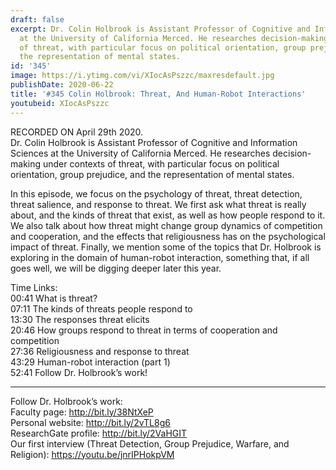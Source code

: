 ```yaml
---
draft: false
excerpt: Dr. Colin Holbrook is Assistant Professor of Cognitive and Information Sciences
  at the University of California Merced. He researches decision-making under contexts
  of threat, with particular focus on political orientation, group prejudice, and
  the representation of mental states.
id: '345'
image: https://i.ytimg.com/vi/XIocAsPszzc/maxresdefault.jpg
publishDate: 2020-06-22
title: '#345 Colin Holbrook: Threat, And Human-Robot Interactions'
youtubeid: XIocAsPszzc
---
```

<div class="timelinks">

RECORDED ON April 29th 2020.  
Dr. Colin Holbrook is Assistant Professor of Cognitive and Information Sciences at the University of California Merced. He researches decision-making under contexts of threat, with particular focus on political orientation, group prejudice, and the representation of mental states.

In this episode, we focus on the psychology of threat, threat detection, threat salience, and response to threat. We first ask what threat is really about, and the kinds of threat that exist, as well as how people respond to it. We also talk about how threat might change group dynamics of competition and cooperation, and the effects that religiousness has on the psychological impact of threat. Finally, we mention some of the topics that Dr. Holbrook is exploring in the domain of human-robot interaction, something that, if all goes well, we will be digging deeper later this year.

Time Links:  
<time>00:41</time> What is threat?  
<time>07:11</time> The kinds of threats people respond to  
<time>13:30</time> The responses threat elicits  
<time>20:46</time> How groups respond to threat in terms of cooperation and competition  
<time>27:36</time> Religiousness and response to threat  
<time>43:29</time> Human-robot interaction (part 1)  
<time>52:41</time> Follow Dr. Holbrook’s work!

---

Follow Dr. Holbrook’s work:  
Faculty page: http://bit.ly/38NtXeP  
Personal website: http://bit.ly/2vTL8g6  
ResearchGate profile: http://bit.ly/2VaHGIT  
Our first interview (Threat Detection, Group Prejudice, Warfare, and Religion): https://youtu.be/jnrIPHokpVM
</div>

